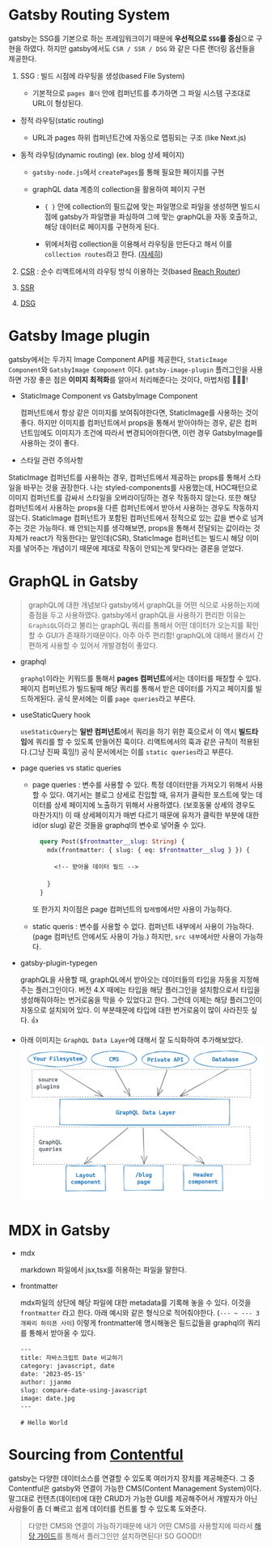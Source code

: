 # Gatsby Routing System

gatsby는 SSG를 기본으로 하는 프레임워크이기 때문에 **우선적으로 `SSG`를 중심**으로 구현을 하였다. 하지만 gatsby에서도 `CSR / SSR / DSG` 와 같은 다른 랜더링 옵션들을 제공한다.

1. SSG : 빌드 시점에 라우팅을 생성(based File System)

   - 기본적으로 `pages 폴더` 안에 컴퍼넌트를 추가하면 그 파일 시스템 구조대로 URL이 형성된다.

- 정적 라우팅(static routing)

  - URL과 pages 하위 컴퍼넌트간에 자동으로 맵핑되는 구조 (like Next.js)

- 동적 라우팅(dynamic routing) (ex. blog 상세 페이지)

  - `gatsby-node.js`에서 `createPages`를 통해 필요한 페이지를 구현

  - graphQL data 계층의 collection을 활용하여 페이지 구현

    - `{ }` 안에 collection의 필드값에 맞는 파일명으로 파일을 생성하면 빌드시점에 gatsby가 파일명을 파싱하여 그에 맞는 graphQL을 자동 호출하고, 해당 데이터로 페이지를 구현하게 된다.

    - 위에서처럼 collection을 이용해서 라우팅을 만든다고 해서 이를 `collection routes`라고 한다. ([자세히](https://www.gatsbyjs.com/docs/reference/routing/file-system-route-api/#collection-routes))

2. [CSR](https://www.gatsbyjs.com/docs/how-to/routing/client-only-routes-and-user-authentication/) : 순수 리액트에서의 라우팅 방식 이용하는 것(based [Reach Router](https://reach.tech/router/))

3. [SSR](https://www.gatsbyjs.com/docs/conceptual/rendering-options/#server-side-rendering-ssr)

4. [DSG](https://www.gatsbyjs.com/docs/conceptual/rendering-options/#deferred-static-generation-dsg)

# Gatsby Image plugin

gatsby에서는 두가지 Image Component API를 제공한다, `StaticImage Component`와 `GatsbyImage Component` 이다. `gatsby-image-plugin` 플러그인을 사용하면 가장 좋은 점은 **이미지 최적화**를 알아서 처리해준다는 것이다, 마법처럼 🧙🏻‍♂️!

- StaticImage Component vs GatsbyImage Component

  컴퍼넌트에서 항상 같은 이미지를 보여줘야한다면, StaticImage를 사용하는 것이 좋다. 하지만 이미지를 컴퍼넌트에서 props을 통해서 받아야하는 경우, 같은 컴퍼넌트임에도 이미지가 조건에 따라서 변경되어야한다면, 이런 경우 GatsbyImage를 사용하는 것이 좋다.

- 스타일 관련 주의사항

StaticImage 컴퍼넌트를 사용하는 경우, 컴퍼넌트에서 제공하는 props를 통해서 스타일을 바꾸는 것을 권장한다. 나는 styled-components를 사용했는데, HOC패턴으로 이미지 컴퍼넌트를 감싸서 스타일을 오버라이딩하는 경우 작동하지 않는다. 또한 해당 컴퍼넌트에서 사용하는 props을 다른 컴퍼넌트에서 받아서 사용하는 경우도 작동하지 않는다. StaticImage 컴퍼넌트가 포함된 컴퍼넌트에서 정적으로 있는 값을 변수로 넘겨주는 것은 가능하다. 왜 안되는지를 생각해보면, props을 통해서 전달되는 값이라는 것 자체가 react가 작동한다는 말인데(CSR), StaticImage 컴퍼넌트는 빌드시 해당 이미지를 넣어주는 개념이기 때문에 제대로 작동이 안되는게 맞다라는 결론을 얻었다.

>

# GraphQL in Gatsby

> graphQL에 대한 개념보다 gatsby에서 graphQL을 어떤 식으로 사용하는지에 중점을 두고 사용하였다. gatsby에서 graphQL을 사용하기 편리한 이유는 `GraphiQL`이라고 불리는 graphQL 쿼리를 통해서 어떤 데이터가 오는지를 확인할 수 GUI가 존재하기때문이다. 아주 아주 편리함! graphQL에 대해서 몰라서 간편하게 사용할 수 있어서 개발경험이 좋았다.

- graphql

  `graphql`이라는 키워드를 통해서 **pages 컴퍼넌트**에서는 데이터를 패칭할 수 있다. 페이지 컴퍼넌트가 빌드될때 해당 쿼리를 통해서 받은 데이터를 가지고 페이지를 빌드하게된다. 공식 문서에는 이를 `page queries`라고 부른다.

- useStaticQuery hook

  `useStaticQuery`는 **일반 컴퍼넌트**에서 쿼리을 하기 위한 훅으로서 이 역시 **빌드타임**에 쿼리를 할 수 있도록 만들어진 훅이다. 리액트에서의 훅과 같은 규칙이 적용된다.(그냥 진짜 훅임!) 공식 문서에서는 이를 `static queries`라고 부른다.

- page queries vs static queries

  - page queries : 변수를 사용할 수 있다. 특정 데이터만을 가져오기 위해서 사용할 수 있다. 여기서는 블로그 상세로 진입할 때, 유저가 클릭한 포스트에 맞는 데이터를 상세 페이지에 노출하기 위해서 사용하였다. (보호동물 상세의 경우도 마찬가지!) 이 때 상세페이지가 매번 다르기 때문에 유저가 클릭한 부분에 대한 id(or slug) 같은 것들을 graphql의 변수로 넣어줄 수 있다.

    ```graphql
      query Post($frontmatter__slug: String) {
        mdx(frontmatter: { slug: { eq: $frontmatter__slug } }) {

          <!-- 받아올 데이터 필드 -->

        }
      }
    ```

    또 한가지 차이점은 page 컴퍼넌트의 `탑레벨`에서만 사용이 가능하다.

  - static queris : 변수를 사용할 수 없다. 컴퍼넌트 내부에서 사용이 가능하다.(page 컴퍼넌트 안에서도 사용이 가능.) 하지만, `src 내부`에서만 사용이 가능하다.

- gatsby-plugin-typegen

  graphQL을 사용할 때, graphQL에서 받아오는 데이터들의 타입을 자동을 지정해주는 플러그인이다. 버전 4.X 때에는 타입을 해당 플러그인을 설치함으로서 타입을 생성해줘야하는 번거로움을 막을 수 있었다고 한다. 그런데 이제는 해당 플러그인이 자동으로 설치되어 있다. 이 부분때문에 타입에 대한 번거로움이 많이 사라진듯 싶다. 👍

- 아래 이미지는 `GraphQL Data Layer`에 대해서 잘 도식화하여 추가해보았다.
  ![GraphQL Data Layer](../screenshots/graphql-data-layer.png)

# MDX in Gatsby

- mdx

  markdown 파일에서 jsx,tsx를 허용하는 파일을 말한다.

- frontmatter

  mdx파일의 상단에 해당 파일에 대한 metadata를 기록해 놓을 수 있다. 이것을 `frontmatter` 라고 한다. 아래 예시와 같은 형식으로 적어줘야한다. (`--- ~ --- 3개짜리 하이픈 사이`) 이렇게 frontmatter에 명시해놓은 필드값들을 graphql의 쿼리를 통해서 받아올 수 있다.

  ```mdx
  ---
  title: 자바스크립트 Date 비교하기
  category: javascript, date
  date: '2023-05-15'
  author: jjanmo
  slug: compare-date-using-javascript
  image: date.jpg
  ---

  # Hello World
  ```

# Sourcing from [Contentful](https://www.contentful.com/)

gatsby는 다양한 데이터소스를 연결할 수 있도록 여러가지 장치를 제공해준다. 그 중 Contentful은 gatsby와 연결이 가능한 CMS(Content Management System)이다. 말그대로 컨텐츠(데이터)에 대한 CRUD가 가능한 GUI를 제공해주어서 개발자가 아닌 사람들이 좀 더 빠르고 쉽게 데이터를 컨트롤 할 수 있도록 도와준다.

> 다양한 CMS와 연결이 가능하기때문에 내가 어떤 CMS를 사용할지에 따라서 [해당 가이드](https://www.gatsbyjs.com/docs/how-to/sourcing-data/headless-cms/#popular-cmss)를 통해서 플러그인만 설치하면된다! SO GOOD!!
